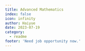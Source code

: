 ```yaml
---
title: Advanced Mathematics
index: false
icon: infinity
author: Haiyue
date: 2023-07-19
category:
  - readme
footer: 'Need job opportunity now.'
---
```

